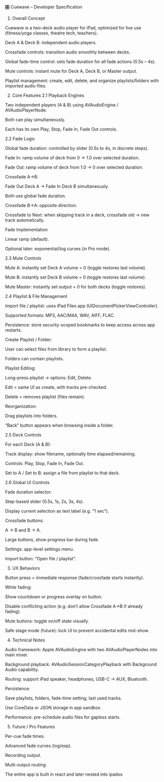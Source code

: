 🎛 Cuewave – Developer Specification
1. Overall Concept

Cuewave is a two-deck audio player for iPad, optimized for live use (fitness/yoga classes, theatre tech, teachers).

Deck A & Deck B: independent audio players.

Crossfade controls: transition audio smoothly between decks.

Global fade-time control: sets fade duration for all fade actions (0.5s – 4s).

Mute controls: instant mute for Deck A, Deck B, or Master output.

Playlist management: create, edit, delete, and organize playlists/folders with imported audio files.

2. Core Features
2.1 Playback Engines

Two independent players (A & B) using AVAudioEngine / AVAudioPlayerNode.

Both can play simultaneously.

Each has its own Play, Stop, Fade In, Fade Out controls.

2.2 Fade Logic

Global fade duration: controlled by slider (0.5s to 4s, in discrete steps).

Fade In: ramp volume of deck from 0 → 1.0 over selected duration.

Fade Out: ramp volume of deck from 1.0 → 0 over selected duration.

Crossfade A→B:

Fade Out Deck A → Fade In Deck B simultaneously.

Both use global fade duration.

Crossfade B→A: opposite direction.

Crossfade to Next: when skipping track in a deck, crossfade old → new track automatically.

Fade Implementation

Linear ramp (default).

Optional later: exponential/log curves (in Pro mode).

2.3 Mute Controls

Mute A: instantly set Deck A volume = 0 (toggle restores last volume).

Mute B: instantly set Deck B volume = 0 (toggle restores last volume).

Mute Master: instantly set output = 0 for both decks (toggle restores).

2.4 Playlist & File Management

Import file / playlist: uses iPad Files app (UIDocumentPickerViewController).

Supported formats: MP3, AAC/M4A, WAV, AIFF, FLAC.

Persistence: store security-scoped bookmarks to keep access across app restarts.

Create Playlist / Folder:

User can select files from library to form a playlist.

Folders can contain playlists.

Playlist Editing:

Long-press playlist → options: Edit, Delete.

Edit = same UI as create, with tracks pre-checked.

Delete = removes playlist (files remain).

Reorganization:

Drag playlists into folders.

“Back” button appears when browsing inside a folder.

2.5 Deck Controls

For each Deck (A & B):

Track display: show filename, optionally time elapsed/remaining.

Controls: Play, Stop, Fade In, Fade Out.

Set to A / Set to B: assign a file from playlist to that deck.

2.6 Global UI Controls

Fade duration selector:

Step-based slider (0.5s, 1s, 2s, 3s, 4s).

Display current selection as text label (e.g. “1 sec”).

Crossfade buttons:

A → B and B → A.

Large buttons, show progress bar during fade.

Settings: app-level settings menu.

Import button: “Open file / playlist”.

3. UX Behaviors

Button press = immediate response (fade/crossfade starts instantly).

While fading:

Show countdown or progress overlay on button.

Disable conflicting action (e.g. don’t allow Crossfade A→B if already fading).

Mute buttons: toggle on/off state visually.

Safe stage mode (future): lock UI to prevent accidental edits mid-show.

4. Technical Notes

Audio framework: Apple AVAudioEngine with two AVAudioPlayerNodes into main mixer.

Background playback: AVAudioSessionCategoryPlayback with Background Audio capability.

Routing: support iPad speaker, headphones, USB-C → AUX, Bluetooth.

Persistence:

Save playlists, folders, fade-time setting, last used tracks.

Use CoreData or JSON storage in app sandbox.

Performance: pre-schedule audio files for gapless starts.

5. Future / Pro Features

Per-cue fade times.

Advanced fade curves (log/exp).

Recording output.

Multi-output routing.

The entire app is built in react and later nested into ipados